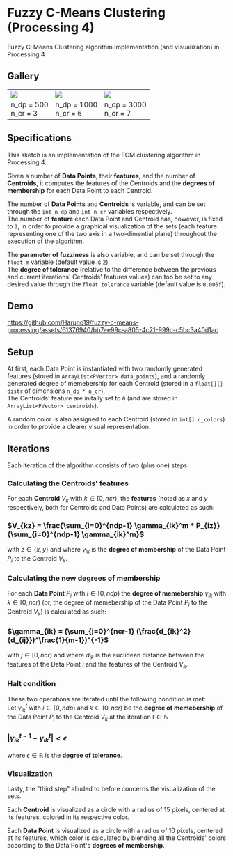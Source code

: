 # Fuzzy C-Means Clustering (Processing 4)
Fuzzy C-Means Clustering algorithm implementation (and visualization) in Processing 4 

## Gallery
<table>
  <tr>
    <td> <img src=https://github.com/Haruno19/fuzzy-c-means-processing/assets/61376940/2e581334-6be3-4858-8c51-ed8981fe1bbb> </td>
    <td> <img src=https://github.com/Haruno19/fuzzy-c-means-processing/assets/61376940/cd211881-e8d2-4733-82b8-e75bf1af8bbc> </td>
    <td> <img src=https://github.com/Haruno19/fuzzy-c-means-processing/assets/61376940/16d3efa7-6c09-4d4c-999c-9ff14b652c9a> </td>
  </tr>
  <tr>
    <td>
      n_dp = 500<br>
      n_cr =  3
    </td>
    <td>
      n_dp = 1000<br>
      n_cr =   6
    </td>
    <td>
      n_dp = 3000<br>
      n_cr =    7
    </td>
  </tr>
</table>

## Specifications
This sketch is an implementation of the FCM clustering algorithm in Processing 4. 

Given a number of **Data Points**, their **features**, and the number of **Centroids**, it computes the features of the Centroids and the **degrees of membership** for each Data Point to each Centroid.

The number of **Data Points** and **Centroids** is variable, and can be set through the `int n_dp` and `int n_cr` variables respectively.  
The number of **feature** each Data Point and Centroid has, however, is fixed to `2`, in order to provide a graphical visualization of the sets (each feature representing one of the two axis in a two-dimential plane) throughout the execution of the algorithm. 

The **parameter of fuzziness** is also variable, and can be set through the `float m` variable (default value is `2`).  
The **degree of tolerance** (relative to the difference between the previous and current iterations' Centroids' features values) can too be set to any desired value through the `float tolerance` variable (default value is `0.005f`).

## Demo
https://github.com/Haruno19/fuzzy-c-means-processing/assets/61376940/bb7ee99c-a805-4c21-999c-c5bc3a40d1ac

## Setup
At first, each Data Point is instantiated with two randomly generated features (stored in `ArrayList<PVector> data_points`), and a randomly generated degree of memebership for each Centroid (stored in a `float[][] distr` of dimensions `n_dp * n_cr`).  
The Centroids' feature are initally set to `0` (and are stored in `ArrayList<PVector> centroids`).

A random color is also assigned to each Centroid (stored in `int[] c_colors`) in order to provide a clearer visual representation. 

## Iterations
Each iteration of the algorithm consists of two (plus one) steps:

### Calculating the Centroids' features
For each **Centroid** $V_k$ with $k \in [0, ncr)$, the **features** (noted as $x$ and $y$ respectively, both for Centroids and Data Points) are calculated as such:  
### $V_{kz} = \frac{\sum_{i=0}^{ndp-1} \gamma_{ik}^m * P_{iz}}{\sum_{i=0}^{ndp-1} \gamma_{ik}^m}$  
with $z \in \{x, y\}$ and where $\gamma_{ik}$ is the **degree of membership** of the Data Point $P_i$ to the Centroid $V_k$.

### Calculating the new degrees of membership
For each **Data Point** $P_i$ with $i \in [0, ndp)$ the **degree of memebership** $\gamma_{ik}$ with $k \in [0, ncr)$ (or, the degree of memebership of the Data Point $P_i$ to the Centroid $V_k$) is calculated as such:  
### $\gamma_{ik} = (\sum_{j=0}^{ncr-1} (\frac{d_{ik}^2}{d_{ij}})^\frac{1}{m-1})^{-1}$  
with $j \in [0, ncr)$ and where $d_{ik}$ is the euclidean distance between the features of the Data Point $i$ and the features of the Centroid $V_k$.

### Halt condition
These two operations are iterated until the following condition is met:  
Let $\gamma_{ik}^t$ with $i \in [0, ndp)$ and $k \in [0, ncr)$ be the **degree of memebership** of the Data Point $P_i$ to the Centroid $V_k$ at the iteration $t \in \mathbb{N}$   
### $|\gamma_{ik}^{t-1}-\gamma_{ik}^t| < \epsilon$  
where $\epsilon \in \mathbb{R}$ is the **degree of tolerance**.

### Visualization
Lasty, the "third step" alluded to before concerns the visualization of the sets.  

Each **Centroid** is visualized as a circle with a radius of 15 pixels, centered at its features, colored in its respective color.  

Each **Data Point** is visualized as a circle with a radius of 10 pixels, centered at its features, which color is calculated by blending all the Centroids' colors according to the Data Point's **degrees of membership**. 
